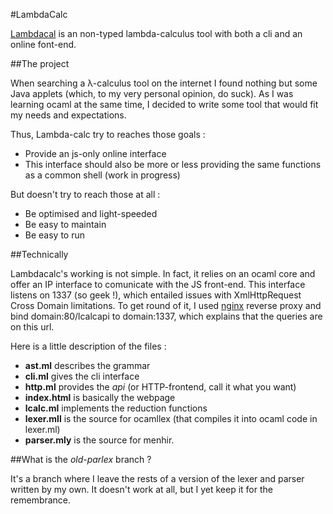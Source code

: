 #LambdaCalc

[Lambdacal](http://tartiflette.tonbnc.fr/interpret/) is an non-typed lambda-calculus tool with both a cli and an online font-end.

##The project

When searching a λ-calculus tool on the internet I found nothing but some Java applets (which, to my very personal opinion, do suck). As I was learning ocaml at the same time, I decided to write some tool that would fit my needs and expectations.

Thus, Lambda-calc try to reaches those goals :

- Provide an js-only online interface
- This interface should also be more or less providing the same functions as a common shell (work in progress)

But doesn't try to reach those at all :

- Be optimised and light-speeded
- Be easy to maintain
- Be easy to run

##Technically

Lambdacalc's working is not simple. In fact, it relies on an ocaml core and offer an IP interface to comunicate with the JS front-end. This interface listens on 1337 (so geek !), which entailed issues with XmlHttpRequest Cross Domain limitations. To get round of it, I used [nginx](http://wiki.nginx.org/Main) reverse proxy and bind domain:80/lcalcapi to domain:1337, which explains that the queries are on this url. 

Here is a little description of the files :

- **ast.ml** describes the grammar
- **cli.ml** gives the cli interface
- **http.ml** provides the *api*  (or HTTP-frontend, call it what you want)
- **index.html** is basically the webpage
- **lcalc.ml** implements the reduction functions
- **lexer.mll** is the source for ocamllex (that compiles it into ocaml code in lexer.ml)
- **parser.mly** is the source for menhir.

##What is the *old-parlex* branch ?

It's a branch where I leave the rests of a version of the lexer and parser written by my own. It doesn't work at all, but I yet keep it for the remembrance.
